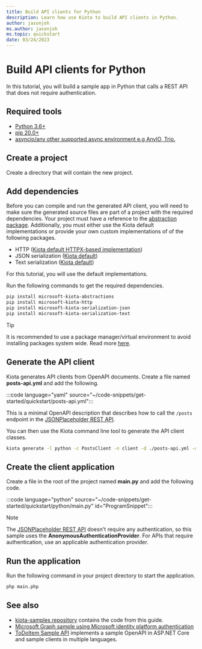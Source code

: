 ```yaml
---
title: Build API clients for Python
description: Learn how use Kiota to build API clients in Python.
author: jasonjoh
ms.author: jasonjoh
ms.topic: quickstart
date: 03/24/2023
---
```


# Build API clients for Python

In this tutorial, you will build a sample app in Python that calls a REST API that does not require authentication.

## Required tools

- [Python 3.6+](https://www.python.org/)
- [pip 20.0+](https://pip.pypa.io/en/stable/)
- [asyncio/any other supported async environment e.g AnyIO, Trio.](https://docs.python.org/3/library/asyncio.html)

## Create a project

Create a directory that will contain the new project.

## Add dependencies

Before you can compile and run the generated API client, you will need to make sure the generated source files are part of a project with the required dependencies. Your project must have a reference to the [abstraction package](https://github.com/microsoft/kiota-abstractions-python). Additionally, you must either use the Kiota default implementations or provide your own custom implementations of of the following packages.

- HTTP ([Kiota default HTTPX-based implementation](https://github.com/microsoft/kiota-http-python))
- JSON serialization ([Kiota default](https://github.com/microsoft/kiota-serialization-json-python))
- Text serialization ([Kiota default](https://github.com/microsoft/kiota-serialization-text-python))

For this tutorial, you will use the default implementations.

Run the following commands to get the required dependencies.

```bash
pip install microsoft-kiota-abstractions
pip install microsoft-kiota-http
pip install microsoft-kiota-serialization-json
pip install microsoft-kiota-serialization-text
```

> [!TIP]
> It is recommended to use a package manager/virtual environment to avoid installing packages system wide. Read more [here](https://packaging.python.org/en/latest/).

## Generate the API client

Kiota generates API clients from OpenAPI documents. Create a file named **posts-api.yml** and add the following.

:::code language="yaml" source="~/code-snippets/get-started/quickstart/posts-api.yml":::

This is a minimal OpenAPI description that describes how to call the `/posts` endpoint in the [JSONPlaceholder REST API](https://jsonplaceholder.typicode.com/).

You can then use the Kiota command line tool to generate the API client classes.

```bash
kiota generate -l python -c PostsClient -n client -d ./posts-api.yml -o ./client
```

## Create the client application

Create a file in the root of the project named **main.py** and add the following code.

:::code language="python" source="~/code-snippets/get-started/quickstart/python/main.py" id="ProgramSnippet":::

> [!NOTE]
> The [JSONPlaceholder REST API](https://jsonplaceholder.typicode.com/) doesn't require any authentication, so this sample uses the **AnonymousAuthenticationProvider**. For APIs that require authentication, use an applicable authentication provider.

## Run the application

Run the following command in your project directory to start the application.

```bash
php main.php
```

## See also

- [kiota-samples repository](https://github.com/microsoft/kiota-samples/tree/main/get-started/quickstart/php) contains the code from this guide.
- [Microsoft Graph sample using Microsoft identity platform authentication](https://github.com/microsoft/kiota-samples/tree/main/get-started/azure-auth/php)
- [ToDoItem Sample API](https://github.com/microsoft/kiota-samples/tree/main/sample-api) implements a sample OpenAPI in ASP.NET Core and sample clients in multiple languages.
